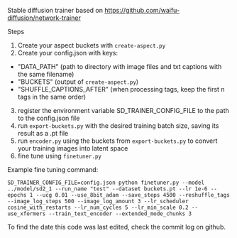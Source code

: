 Stable diffusion trainer based on https://github.com/waifu-diffusion/network-trainer

Steps
1. Create your aspect buckets with `create-aspect.py`
2. Create your config.json with keys: 
 * "DATA_PATH" (path to directory with image files and txt captions with the same filename)
 * "BUCKETS" (output of `create-aspect.py`)
 * "SHUFFLE_CAPTIONS_AFTER" (when processing tags, keep the first n tags in the same order)
3. register the environment variable SD_TRAINER_CONFIG_FILE to the path to the config.json file
4. run `export-buckets.py` with the desired training batch size, saving its result as a .pt file
5. run `encoder.py` using the buckets from `export-buckets.py` to convert your training images into latent space
6. fine tune using `finetuner.py`

Example fine tuning command:
```
SD_TRAINER_CONFIG_FILE=config.json python finetuner.py --model ../model/sd2_1 --run_name "test" --dataset buckets.pt --lr 1e-6 --epochs 1 --ucg 0.01 --use_8bit_adam --save_steps 4500 --reshuffle_tags --image_log_steps 500 --image_log_amount 3 --lr_scheduler cosine_with_restarts --lr_num_cycles 5 --lr_min_scale 0.2 --use_xformers --train_text_encoder --extended_mode_chunks 3
```

To find the date this code was last edited, check the commit log on github.
